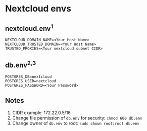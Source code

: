 # Nextcloud envs

## nextcloud.env<sup>1</sup>
```
NEXTCLOUD_DOMAIN_NAME=<Your Host Name>
NEXTCLOUD_TRUSTED_DOMAIN=<Your Host Name>
TRUSTED_PROXIES=<Your nextcloud subnet CIDR>
```

## db.env<sup>2,3</sup>
```
POSTGRES_DB=nextcloud
POSTGRES_USER=nextcloud
POSTGRES_PASSWORD=<Your Password>
```

## Notes
1. CIDR example: 172.22.0.5/16
2. Change file permission of `db.env` for security: `chmod 600 db.env`
3. Change owner of `db.env` to root: `sudo chown root:root db.env`